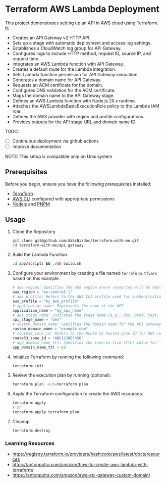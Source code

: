 # Terraform AWS Lambda Deployment

This project demonstrates setting up an API in AWS cloud using Terraform. It:

- Creates an API Gateway v2 HTTP API.
- Sets up a stage with automatic deployment and access log settings.
- Establishes a CloudWatch log group for API Gateway.
- Configures logs to include HTTP method, request ID, source IP, and request time.
- Integrates an AWS Lambda function with API Gateway.
- Creates a default route for the Lambda integration.
- Sets Lambda function permission for API Gateway invocation.
- Generates a domain name for API Gateway.
- Requests an ACM certificate for the domain.
- Configures DNS validation for the ACM certificate.
- Maps the domain name to the API Gateway stage.
- Defines an AWS Lambda function with Node.js 20.x runtime.
- Attaches the AWSLambdaBasicExecutionRole policy to the Lambda IAM role.
- Defines the AWS provider with region and profile configurations.
- Provides outputs for the API stage URL and domain name ID.

TODO: 
- [ ] Continuous deployment via github actions
- [ ] Improve documentation

NOTE: This setup is compatible only on Unix system
## Prerequisites

Before you begin, ensure you have the following prerequisites installed:

- [Terraform](https://developer.hashicorp.com/terraform/install)
- [AWS CLI](https://docs.aws.amazon.com/cli/latest/userguide/getting-started-install.html) configured with appropriate permissions
- [Nodejs](https://nodejs.org/en/download) and [PNPM](https://pnpm.io/installation)

## Usage

1. Clone the Repository
    ```bash
    git clone git@github.com:GabiBizdoc/terraform-with-me.git
    cd terraform-with-me/api-gateway
    ```

2. Build the Lambda Function
    ```sh
    cd app/scripts && ./sh build.sh
    ```
3. Configure your environment by creating a file named `terraform.tfvars` based on this example.
   ```tf
   # aws_region: Specifies the AWS region where resources will be deployed
   aws_region = "eu-central-1"
   # aws_profile: Refers to the AWS CLI profile used for authentication
   aws_profile = "my_aws_profile"
   # application_name: Represents the name of the API
   application_name = "my_api_name"
   # api_stage_name: Indicates the stage name (e.g., dev, prod, test, stage...)
   api_stage_name = "dev"
   # custom_domain_name: Specifies the domain name for the API Gateway
   custom_domain_name = "example.com"
   # route53_zone_id: Refers to the Route 53 hosted zone ID for DNS configuration
   route53_zone_id = "ABC123DEF456"
   # app_domain_name_ttl: Specifies the time-to-live (TTL) value for `custom_domain_name`
   app_domain_name_ttl = 60
   ```
4. Initialize Terraform by running the following command:
   ```sh
   terraform init
   ```

5. Review the execution plan by running (optional):
   ```sh
   terraform plan -out=terraform.plan
   ```

6. Apply the Terraform configuration to create the AWS resources:
   ```sh
   terraform apply
   # or
   terraform apply terraform.plan
   ```

7. Cleanup
   ```sh
   terraform destroy
   ```

### Learning Resources 
- https://registry.terraform.io/providers/hashicorp/aws/latest/docs/resources
- https://antonputra.com/amazon/how-to-create-aws-lambda-with-terraform/
- https://antonputra.com/amazon/aws-api-gateway-custom-domain/